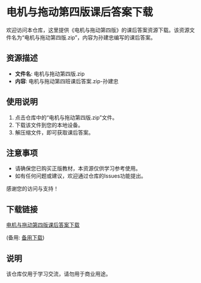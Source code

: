# 电机与拖动第四版课后答案下载

欢迎访问本仓库，这里提供《电机与拖动第四版》的课后答案资源下载。该资源文件名为“电机与拖动第四版.zip”，内容为孙建忠编写的课后答案。

## 资源描述

- **文件名**: 电机与拖动第四版.zip
- **内容**: 电机与拖动第四班课后答案.zip-孙建忠

## 使用说明

1. 点击仓库中的“电机与拖动第四版.zip”文件。
2. 下载该文件到您的本地设备。
3. 解压缩文件，即可获取课后答案。

## 注意事项

- 请确保您已购买正版教材，本资源仅供学习参考使用。
- 如有任何问题或建议，欢迎通过仓库的Issues功能提出。

感谢您的访问与支持！

## 下载链接
[电机与拖动第四版课后答案下载](https://pan.quark.cn/s/dd54cd6bbdd0) 

(备用: [备用下载](https://pan.baidu.com/s/1id3XhH2s1FBSpKuUKZAc_w?pwd=1234))

## 说明

该仓库仅用于学习交流，请勿用于商业用途。
